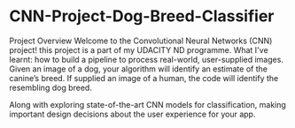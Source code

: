 # CNN-Project-Dog-Breed-Classifier
Project Overview
Welcome to the Convolutional Neural Networks (CNN) project! this project is a part of my UDACITY ND programme.
What I've learnt:
how to build a pipeline to process real-world, user-supplied images. Given an image of a dog, your algorithm will identify an estimate of the canine’s breed. If supplied an image of a human, the code will identify the resembling dog breed.

Along with exploring state-of-the-art CNN models for classification, making important design decisions about the user experience for your app. 


